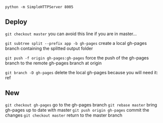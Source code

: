 `python -m SimpleHTTPServer 8005`

## Deploy
`git checkout master` you can avoid this line if you are in master...

`git subtree split --prefix app -b gh-pages` create a local gh-pages branch containing the splitted output folder

`git push -f origin gh-pages:gh-pages` force the push of the gh-pages branch to the remote gh-pages branch at origin

`git branch -D gh-pages` delete the local gh-pages because you will need it: ref

## New

`git checkout gh-pages` go to the gh-pages branch
`git rebase master` bring gh-pages up to date with master
`git push origin gh-pages` commit the changes
`git checkout master` return to the master branch
